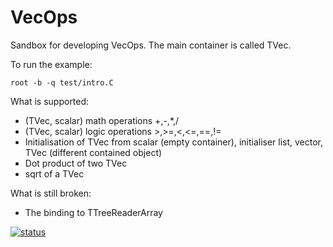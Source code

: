 # VecOps
Sandbox for developing VecOps. The main container is called TVec<T>.

To run the example:
```
root -b -q test/intro.C
```

What is supported:
- (TVec, scalar) math operations +,-,*,/
- (TVec, scalar) logic operations >,>=,<,<=,==,!=
- Initialisation of TVec<T> from scalar (empty container), initialiser list, vector, TVec<V> (different contained object)
- Dot product of two TVec<T>
- sqrt of a TVec<T>
  
What is still broken:
- The binding to TTreeReaderArray<T>
  
[![status](https://travis-ci.org/dpiparo/VecOps.svg?branch=master)](https://travis-ci.org/dpiparo/VecOps#)
